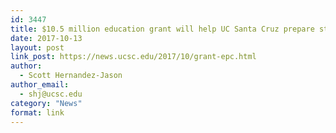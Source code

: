 ```yaml
---
id: 3447
title: $10.5 million education grant will help UC Santa Cruz prepare students for college
date: 2017-10-13
layout: post
link_post: https://news.ucsc.edu/2017/10/grant-epc.html
author:
  - Scott Hernandez-Jason
author_email:
  - shj@ucsc.edu
category: "News"
format: link
---
```


